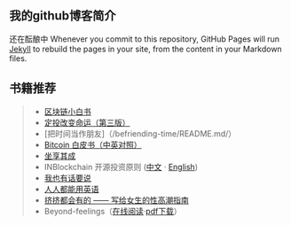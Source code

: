 ## 我的github博客简介
还在酝酿中
Whenever you commit to this repository, GitHub Pages will run [Jekyll](https://jekyllrb.com/) to rebuild the pages in your site, from the content in your Markdown files.

## 书籍推荐
> * [区块链小白书](https://blockchainlittlebook.com)
> * [定投改变命运（第三版）](https://onregularinvesting.com)
> * [把时间当作朋友]（/befriending-time/README.md/）
> * [Bitcoin 白皮书（中英对照）](/bitcoin-whitepaper-cn-en-translation/Bitcoin-Whitepaper-EN-CN.html)
> * [坐享其成](https://github.com/xiaolai/zuoxiangqicheng)
> * INBlockchain 开源投资原则 ([中文](/INB-Principles/cn/) · [English](/inb-principles/en/))
> * [我也有话要说](/i-have-a-say/)
> * [人人都能用英语](/everyone-can-use-english/)
> * [挤挤都会有的 —— 写给女生的性高潮指南](/ji/)
> * Beyond-feelings（[在线阅读](https://www.academia.edu/10983846/Beyond_Feelings_A_Guide_to_Critical_Thinking_NINTH_EDITION)·[pdf下载](https://github.com/liudawozhemebang/beyond-feelings/blob/master/Beyond_Feelings_A_Guide_to_Critical_Thin.pdf)）


